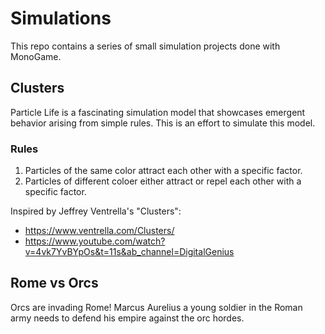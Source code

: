# Simulations

This repo contains a series of small simulation projects done with MonoGame.

## Clusters

Particle Life is a fascinating simulation model that showcases emergent behavior arising from simple rules.
This is an effort to simulate this model.

### Rules

1. Particles of the same color attract each other with a specific factor.
2. Particles of different coloer either attract or repel each other with a specific factor.

Inspired by Jeffrey Ventrella's "Clusters":

- https://www.ventrella.com/Clusters/
- https://www.youtube.com/watch?v=4vk7YvBYpOs&t=11s&ab_channel=DigitalGenius

## Rome vs Orcs

Orcs are invading Rome! Marcus Aurelius a young soldier in the Roman army needs to defend his empire against the orc hordes.
